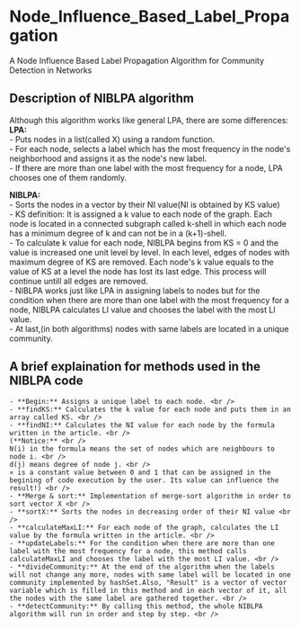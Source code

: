 # Node_Influence_Based_Label_Propagation
A Node Influence Based Label Propagation Algorithm for Community Detection in Networks

## Description of NIBLPA algorithm

Although this algorithm works like general LPA, there are some differences: <br />
**LPA:** <br />
    - Puts nodes in a list(called X) using a random function. <br />
    - For each node, selects a label which has the most frequency in the node's neighborhood and assigns it as the node's new label. <br />
    - If there are more than one label with the most frequency for a node, LPA chooses one of them randomly. <br />

**NIBLPA:** <br />
    - Sorts the nodes in a vector by their NI value(NI is obtained by KS value) <br />
    - KS definition: It is assigned a k value to each node of the graph. Each node is located in a connected subgraph called k-shell in which each node has a minimum degree of k and can not be in a (k+1)-shell. <br />
    - To calculate k value for each node, NIBLPA begins from KS = 0 and the value is increased one unit level by level. In each level, edges of nodes with maximum degree of KS are removed. Each node's k value equals to the value of KS at a level the node has lost its last edge. This process will continue untill all edges are removed. <br />
    - NIBLPA works just like LPA in assigning labels to nodes but for the condition when there are more than one label with the most frequency for a node, NIBLPA calculates LI value and chooses the label with the most LI value. <br />
    - At last,(in both algorithms) nodes with same labels are located in a unique community. <br />
    
    
## A brief explaination for methods used in the NIBLPA code <br />

    - **Begin:** Assigns a unique label to each node. <br />
    - **findKS:** Calculates the k value for each node and puts them in an array called KS. <br />
    - **findNI:** Calculates the NI value for each node by the formula written in the article. <br />
    (**Notice:** <br />
    N(i) in the formula means the set of nodes which are neighbours to node i. <br />
    d(j) means degree of node j. <br />
    ∝ is a constant value between 0 and 1 that can be assigned in the begining of code execution by the user. Its value can influence the result!) <br />
    - **Merge & sort:** Implementation of merge-sort algorithm in order to sort vector X <br />
    - **sortX:** Sorts the nodes in decreasing order of their NI value <br />
    - **calculateMaxLI:** For each node of the graph, calculates the LI value by the formula written in the article. <br />
    - **updateLabels:** For the condition when there are more than one label with the most frequency for a node, this method calls calculateMaxLI and chooses the label with the most LI value. <br />
    - **divideCommunity:** At the end of the algorithm when the labels will not change any more, nodes with same label will be located in one community implemented by hashSet.Also, "Result" is a vector of vector variable which is filled in this method and in each vector of it, all the nodes with the same label are gathered together. <br />
    - **detectCommunity:** By calling this method, the whole NIBLPA algorithm will run in order and step by step. <br />
